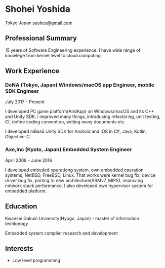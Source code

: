 # Shohei Yoshida

Tokyo Japan
syohex@gmail.com

## Professional Summary

15 years of Software Engineering experience. I have wide range of knowlege
from kernel level to cloud computing

## Work Experience

### DeNA (Tokyo, Japan) Windows/macOS app Engineer, mobile SDK Engineer

July 2017 - Present

I developed PC game platform(AndApp) on Windows/macOS and its C++ and Unity SDK.
I improved many things, introducing refactoring, unit testing, CI, define coding convention,
writing many documents etc.

I developed mBaaS Unity SDK for Android and iOS in C#, Java, Kotlin, Objective-C.

### Axe,Inc (Kyoto, Japan) Embedded System Engineer

April 2008 - June 2016

I developed embeded operationg system, own embedded operation systems, NetBSD,
FreeBSD, Linux. That works were kernel bug fix, device driver bug fix, porting to
new architecture(ARMv7, MIPS), improving network stack performance. I also developed
own hypervisor system for embedded platform.


## Education

Kwansei Gakuin University(Hyogo, Japan) - master of information techlonogy

Embedded system compiler research and development

## Interests

- Low level programming
